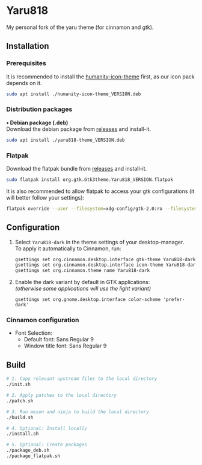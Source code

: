 # Yaru818

My personal fork of the yaru theme (for cinnamon and gtk).

## Installation

### Prerequisites

It is recommended to install the [humanity-icon-theme] first, as our icon pack
depends on it.

```sh
sudo apt install ./humanity-icon-theme_VERSION.deb
```

### Distribution packages

**• Debian package (.deb)**\
Download the debian package from [releases] and install-it.

```sh
sudo apt install ./yaru818-theme_VERSION.deb
```

### Flatpak

Download the flatpak bundle from [releases] and install-it.

```sh
sudo flatpak install org.gtk.Gtk3theme.Yaru818_VERSION.flatpak
```

It is also recommended to allow flatpak to access your gtk configurations (it
will better follow your settings):

```sh
flatpak override --user --filesystem=xdg-config/gtk-2.0:ro --filesystem=xdg-config/gtk-3.0:ro
```

## Configuration

1. Select `Yaru818-dark` in the theme settings of your desktop-manager.\
   To apply it automatically to Cinnamon, run:
   ```sh
   gsettings set org.cinnamon.desktop.interface gtk-theme Yaru818-dark
   gsettings set org.cinnamon.desktop.interface icon-theme Yaru818-dark
   gsettings set org.cinnamon.theme name Yaru818-dark
   ```

2. Enable the dark variant by default in GTK applications:\
   *(otherwise some applications will use the light variant)*
   ```
   gsettings set org.gnome.desktop.interface color-scheme 'prefer-dark'
   ```

### Cinnamon configuration

- Font Selection:
    - Default font: Sans Regular 9
    - Window title font: Sans Regular 9

## Build

```sh
# 1. Copy relevant upstream files to the local directory
./init.sh

# 2. Apply patches to the local directory
./patch.sh

# 3. Run meson and ninja to build the local directory
./build.sh

# 4. Optional: Install locally
./install.sh

# 5. Optional: Create packages
./package_deb.sh
./package_flatpak.sh
```

[releases]: https://github.com/nathan818fr/yaru818/releases

[humanity-icon-theme]: http://archive.ubuntu.com/ubuntu/pool/main/h/humanity-icon-theme/humanity-icon-theme_0.6.16_all.deb
